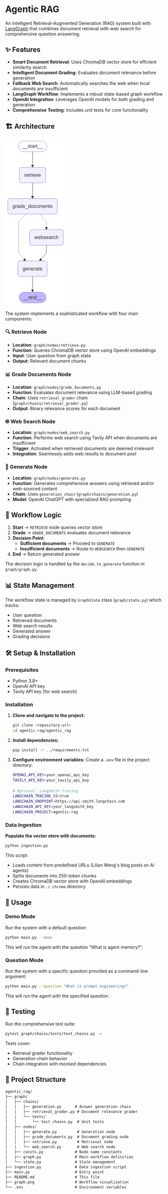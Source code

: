 # Agentic RAG

An intelligent Retrieval-Augmented Generation (RAG) system built with [LangGraph](https://github.com/langgraph-dev/langgraph) that combines document retrieval with web search for comprehensive question answering.

## ✨ Features

- **Smart Document Retrieval**: Uses ChromaDB vector store for efficient similarity search
- **Intelligent Document Grading**: Evaluates document relevance before generation
- **Fallback Web Search**: Automatically searches the web when local documents are insufficient
- **LangGraph Workflow**: Implements a robust state-based graph workflow
- **OpenAI Integration**: Leverages OpenAI models for both grading and generation
- **Comprehensive Testing**: Includes unit tests for core functionality

## 🏗️ Architecture

![Graph Workflow](graph.png)

The system implements a sophisticated workflow with four main components:

### 🔍 Retrieve Node
- **Location**: `graph/nodes/retrieve.py`
- **Function**: Queries ChromaDB vector store using OpenAI embeddings
- **Input**: User question from graph state
- **Output**: Relevant document chunks

### 📊 Grade Documents Node
- **Location**: `graph/nodes/grade_documents.py`
- **Function**: Evaluates document relevance using LLM-based grading
- **Chain**: Uses `retrieval_grader` chain (`graph/chains/retrieval_grader.py`)
- **Output**: Binary relevance scores for each document

### 🌐 Web Search Node
- **Location**: `graph/nodes/web_search.py`
- **Function**: Performs web search using Tavily API when documents are insufficient
- **Trigger**: Activated when retrieved documents are deemed irrelevant
- **Integration**: Seamlessly adds web results to document pool

### 🤖 Generate Node
- **Location**: `graph/nodes/generate.py`
- **Function**: Generates comprehensive answers using retrieved and/or web-sourced content
- **Chain**: Uses `generation_chain` (`graph/chains/generation.py`)
- **Model**: OpenAI ChatGPT with specialized RAG prompting

## 🔄 Workflow Logic

1. **Start** → `RETRIEVE` node queries vector store
2. **Grade** → `GRADE_DOCUMENTS` evaluates document relevance
3. **Decision Point**:
   - **Sufficient documents** → Proceed to `GENERATE`
   - **Insufficient documents** → Route to `WEBSEARCH` then `GENERATE`
4. **End** → Return generated answer

The decision logic is handled by the `decide_to_generate` function in `graph/graph.py`.

## 📊 State Management

The workflow state is managed by `GraphState` class (`graph/state.py`) which tracks:
- User question
- Retrieved documents
- Web search results
- Generated answer
- Grading decisions

## 🛠️ Setup & Installation

### Prerequisites
- Python 3.8+
- OpenAI API key
- Tavily API key (for web search)

### Installation

1. **Clone and navigate to the project:**
   ```bash
   git clone <repository-url>
   cd agentic-rag/agentic_rag
   ```

2. **Install dependencies:**
   ```bash
   pip install -r ../requirements.txt
   ```

3. **Configure environment variables:**
   Create a `.env` file in the project directory:
   ```bash
   OPENAI_API_KEY=your_openai_api_key
   TAVILY_API_KEY=your_tavily_api_key
   
   # Optional: LangSmith tracing
   LANGCHAIN_TRACING_V2=true
   LANGCHAIN_ENDPOINT=https://api.smith.langchain.com
   LANGCHAIN_API_KEY=your_langsmith_key
   LANGCHAIN_PROJECT=agentic-rag
   ```

### Data Ingestion

**Populate the vector store with documents:**
```bash
python ingestion.py
```

This script:
- Loads content from predefined URLs (Lilian Weng's blog posts on AI agents)
- Splits documents into 250-token chunks
- Creates ChromaDB vector store with OpenAI embeddings
- Persists data in `./.chroma` directory

## 🚀 Usage

### Demo Mode
Run the system with a default question:
```bash
python main.py --demo
```
This will run the agent with the question "What is agent memory?".

### Question Mode
Run the system with a specific question provided as a command-line argument:
```bash
python main.py --question "What is prompt engineering?"
```
This will run the agent with the specified question.

## 🧪 Testing

Run the comprehensive test suite:
```bash
pytest graph/chains/tests/test_chains.py -v
```

Tests cover:
- Retrieval grader functionality
- Generation chain behavior
- Chain integration with mocked dependencies

## 📁 Project Structure

```
agentic_rag/
├── graph/
│   ├── chains/
│   │   ├── generation.py      # Answer generation chain
│   │   ├── retrieval_grader.py # Document relevance grader
│   │   └── tests/
│   │       └── test_chains.py  # Unit tests
│   ├── nodes/
│   │   ├── generate.py         # Generation node
│   │   ├── grade_documents.py  # Document grading node  
│   │   ├── retrieve.py         # Retrieval node
│   │   └── web_search.py       # Web search node
│   ├── consts.py              # Node name constants
│   ├── graph.py               # Main workflow definition
│   └── state.py               # State management
├── ingestion.py               # Data ingestion script
├── main.py                    # Entry point
├── README.md                  # This file
├── graph.png                  # Workflow visualization
└── .env                       # Environment variables
```
